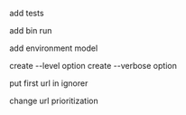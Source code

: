 add tests

add bin run

add environment model

create --level option
create --verbose option

put first url in ignorer

change url prioritization
